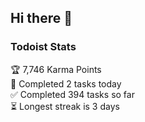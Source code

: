 ## Hi there 👋


<!--START_SECTION:waka-->
<!--END_SECTION:waka-->


### Todoist Stats

<!-- TODO-IST:START -->
🏆  7,746 Karma Points           
🌸  Completed 2 tasks today           
✅  Completed 394 tasks so far           
⏳  Longest streak is 3 days
<!-- TODO-IST:END -->
<!--
Profile views:
[![](https://visitcount.itsvg.in/api?id=veeravivekt&label=Profile%20Views&color=1&icon=2&pretty=false)](https://visitcount.itsvg.in)
-->
